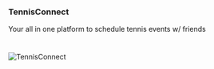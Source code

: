 ### TennisConnect
Your all in one platform to schedule tennis events w/ friends
#
![TennisConnect](https://github.com/user-attachments/assets/9221414e-57f6-4c20-94da-9f2458b91c8b)
